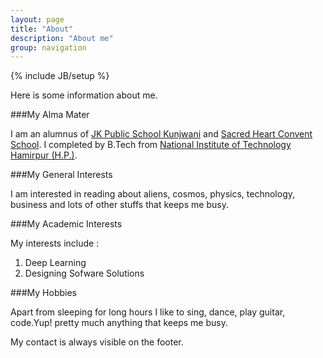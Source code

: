 ```yaml
---
layout: page
title: "About"
description: "About me"
group: navigation
---
```

{% include JB/setup %}

Here is some information about me.


###My Alma Mater

I am an alumnus of [JK Public School Kunjwani](http://jkpublicschool.in) and [Sacred Heart Convent School](https://www.facebook.com/SHCSBILLAWAR). I completed by B.Tech from [National Institute of Technology Hamirpur (H.P.)](http://nith.ac.in).

###My General Interests

I am interested in reading about aliens, cosmos, physics, technology, business and lots of other stuffs that keeps me busy.

###My Academic Interests

My interests include :

1. Deep Learning
2. Designing Sofware Solutions

###My Hobbies

Apart from sleeping for long hours I like to sing, dance, play guitar, code.Yup! pretty much anything that keeps me busy.


My contact is always visible on the footer.
